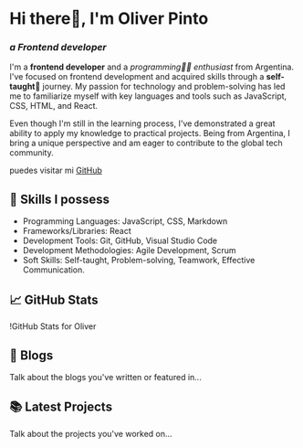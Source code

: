 # Hi there👋, I'm **Oliver Pinto**
### _**a Frontend developer**_

I'm a **frontend developer** and a _programming👨‍💻 enthusiast_ from Argentina. I've focused on frontend development and acquired skills through a **self-taught💪** journey. My passion for technology and problem-solving has led me to familiarize myself with key languages and tools such as JavaScript, CSS, HTML, and React.

Even though I'm still in the learning process, I've demonstrated a great ability to apply my knowledge to practical projects. Being from Argentina, I bring a unique perspective and am eager to contribute to the global tech community.

puedes visitar mi [GitHub](https://github.com/alh3x)

## 🚀 Skills I possess
- Programming Languages: JavaScript, CSS, Markdown
- Frameworks/Libraries: React
- Development Tools: Git, GitHub, Visual Studio Code
- Development Methodologies: Agile Development, Scrum
- Soft Skills: Self-taught, Problem-solving, Teamwork, Effective Communication.

## 📈 GitHub Stats

!GitHub Stats for Oliver

## 📝 Blogs
Talk about the blogs you've written or featured in...

## 📚 Latest Projects
Talk about the projects you've worked on...

## 
